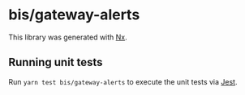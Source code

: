 # bis/gateway-alerts

This library was generated with [Nx](https://nx.dev).

## Running unit tests

Run `yarn test bis/gateway-alerts` to execute the unit tests via [Jest](https://jestjs.io).
